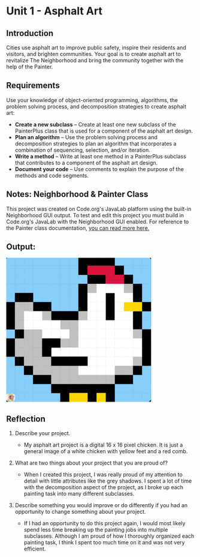 # Unit 1 - Asphalt Art

## Introduction

Cities use asphalt art to improve public safety, inspire their residents and visitors, and brighten communities. Your goal is to create asphalt art to revitalize The Neighborhood and bring the community together with the help of the Painter.

## Requirements

Use your knowledge of object-oriented programming, algorithms, the problem solving process, and decomposition strategies to create asphalt art:
- **Create a new subclass** – Create at least one new subclass of the PainterPlus class that is used for a component of the asphalt art design.
- **Plan an algorithm** – Use the problem solving process and decomposition strategies to plan an algorithm that incorporates a combination of sequencing, selection, and/or iteration.
- **Write a method** – Write at least one method in a PainterPlus subclass that contributes to a component of the asphalt art design.
- **Document your code** – Use comments to explain the purpose of the methods and code segments.

## Notes: Neighborhood & Painter Class

This project was created on Code.org's JavaLab platform using the built-in Neighborhood GUI output. To test and edit this project you must build in Code.org's JavaLab with the Neighborhood GUI enabled. For reference to the Painter class documentation, [you can read more here.](https://studio.code.org/docs/ide/javalab/classes/Painter)

## Output:

![The output of my asphalt art project](digital-chicken.png)

## Reflection

1. Describe your project.

   - My asphalt art project is a digital 16 x 16 pixel chicken. It is just a general image of a white chicken with yellow feet and a red comb.

2. What are two things about your project that you are proud of?

   - When I created this project, I was really proud of my attention to detail with little attributes like the grey shadows. I spent a lot of time with the decomposition aspect of the project, as I broke up each painting task into many different subclasses.

3. Describe something you would improve or do differently if you had an opportunity to change something about your project.

   - If I had an opportunity to do this project again, I would most likely spend less time breaking up the painting jobs into multiple subclasses. Although I am proud of how I thoroughly organized each painting task, I think I spent too much time on it and was not very efficient.